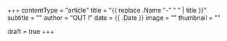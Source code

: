 +++
contentType = "article"
title = "{{ replace .Name "-" " " | title }}"
subtitle = ""
author = "OUT !"
date = {{ .Date }}
image = ""
thumbnail = ""

draft = true
+++

